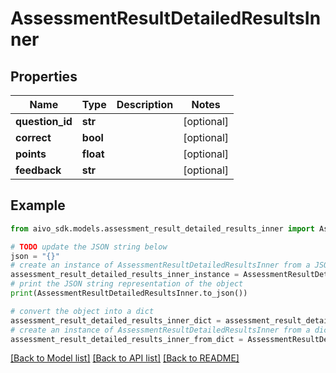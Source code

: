 # AssessmentResultDetailedResultsInner

## Properties

Name | Type | Description | Notes
------------ | ------------- | ------------- | -------------
**question_id** | **str** |  | [optional]
**correct** | **bool** |  | [optional]
**points** | **float** |  | [optional]
**feedback** | **str** |  | [optional]

## Example

```python
from aivo_sdk.models.assessment_result_detailed_results_inner import AssessmentResultDetailedResultsInner

# TODO update the JSON string below
json = "{}"
# create an instance of AssessmentResultDetailedResultsInner from a JSON string
assessment_result_detailed_results_inner_instance = AssessmentResultDetailedResultsInner.from_json(json)
# print the JSON string representation of the object
print(AssessmentResultDetailedResultsInner.to_json())

# convert the object into a dict
assessment_result_detailed_results_inner_dict = assessment_result_detailed_results_inner_instance.to_dict()
# create an instance of AssessmentResultDetailedResultsInner from a dict
assessment_result_detailed_results_inner_from_dict = AssessmentResultDetailedResultsInner.from_dict(assessment_result_detailed_results_inner_dict)
```

[[Back to Model list]](../README.md#documentation-for-models) [[Back to API list]](../README.md#documentation-for-api-endpoints) [[Back to README]](../README.md)
